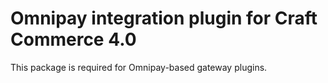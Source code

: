 Omnipay integration plugin for Craft Commerce 4.0
=======================

This package is required for Omnipay-based gateway plugins.
